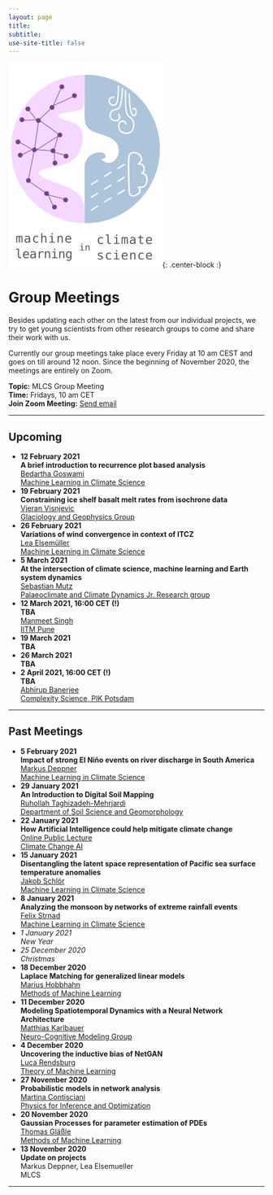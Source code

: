 ```yaml
---
layout: page
title:
subtitle:
use-site-title: false
---
```

![MLCS-Logo](/img/mlcs_logo_small.png){: .center-block :}

# Group Meetings

Besides updating each other on the latest from our individual projects,
we try to get young scientists from other research groups to come and
share their work with us. 

Currently our group meetings take place every Friday at 10 am CEST and
goes on till around 12 noon. Since the beginning of November 2020, the
meetings are entirely on Zoom. 

**Topic:** MLCS Group Meeting  
**Time:** Fridays, 10 am CET  
**Join Zoom Meeting:** [Send email](mailto:bedartha.goswami@uni-tuebingen.de)

***

## Upcoming

+ **12 February 2021**  
**A brief introduction to recurrence plot based analysis**  
[Bedartha Goswami](https://machineclimate.de/people/goswami/)  
[Machine Learning in Climate Science](https://machineclimate.de/)
+ **19 February 2021**  
**Constraining ice shelf basalt melt rates from isochrone data**  
[Vjeran
Visnjevic](https://www.researchgate.net/profile/Vjeran_Visnjevic)  
[Glaciology and Geophysics Group](https://uni-tuebingen.de/en/147612)
+ **26 February 2021**  
**Variations of wind convergence in context of ITCZ**  
[Lea Elsemüller](https://machineclimate.de/people/elsemueller/)  
[Machine Learning in Climate Science](https://machineclimate.de/)
+ **5 March 2021**  
**At the intersection of climate science, machine learning and Earth system dynamics**  
[Sebastian Mutz](http://mutz.science/)  
[Palaeoclimate and Climate Dynamics Jr. Research group](https://uni-tuebingen.de/en/164926)  
+ **12 March 2021, 16:00 CET (!)**  
**TBA**  
[Manmeet Singh](https://www.tropmet.res.in/119-Manmeet%20%20Singh-scientist_detail)  
[IITM Pune](https://www.tropmet.res.in/index.php)  
+ **19 March 2021**  
**TBA**  
+ **26 March 2021**  
**TBA**  
+ **2 April 2021, 16:00 CET (!)**  
**TBA**  
[Abhirup Banerjee](https://www.pik-potsdam.de/members/banerjee)  
[Complexity Science, PIK Potsdam](https://www.pik-potsdam.de/en/institute/departments/complexity-science)  

***

## Past Meetings

+ **5 February 2021**  
**Impact of strong El Niño events on river discharge in South America**  
[Markus Deppner](https://machineclimate.de/people/deppner/)  
[Machine Learning in Climate Science](https://machineclimate.de/)
+ **29 January 2021**  
**An Introduction to Digital Soil Mapping**  
[Ruhollah Taghizadeh-Mehrjardi](https://uni-tuebingen.de/en/113420)  
[Department of Soil Science and Geomorphology](https://uni-tuebingen.de/en/104517)
+ **22 January 2021**  
**How Artificial Intelligence could help mitigate climate change**  
[Online Public Lecture](https://youtu.be/HEw3xhTMnp0)  
[Climate Change AI](https://www.climatechange.ai/)
+ **15 January 2021**  
**Disentangling the latent space representation of Pacific sea surface
temperature anomalies**  
[Jakob Schlör](https://mlcs.github.io/people/schloer/)  
[Machine Learning in Climate Science](https://mlcs.github.io/about-mlcs/)
+ **8 January 2021**  
**Analyzing the monsoon by networks of extreme rainfall events**  
[Felix Strnad](https://mlcs.github.io/people/strnad/)  
[Machine Learning in Climate Science](https://mlcs.github.io/about-mlcs/)
+ _1 January 2021_  
_New Year_
+ _25 December 2020_  
_Christmas_
+ **18 December 2020**  
**Laplace Matching for generalized linear models**  
[Marius Hobbhahn](http://www.mariushobbhahn.com/)  
[Methods of Machine Learning](http://mml.inf.uni-tuebingen.de)
+ **11 December 2020**  
**Modeling Spatiotemporal Dynamics with a Neural Network Architecture**  
[Matthias Karlbauer](https://uni-tuebingen.de/en/153126)  
[Neuro-Cognitive Modeling Group](https://uni-tuebingen.de/en/25369)
+ **4 December 2020**  
**Uncovering the inductive bias of NetGAN**  
[Luca Rendsburg](https://www.tml.cs.uni-tuebingen.de/team/rendsburg/index.php)  
[Theory of Machine Learning](https://www.tml.cs.uni-tuebingen.de/index.php)
+ **27 November 2020**  
**Probabilistic models in network analysis**  
[Martina Contisciani](https://is.tuebingen.mpg.de/person/mcontisciani)  
[Physics for Inference and Optimization](https://www.cdebacco.com/)
+ **20 November 2020**  
**Gaussian Processes for parameter estimation of PDEs**  
[Thomas Gläßle](https://github.com/coldfix/)  
[Methods of Machine Learning](http://mml.inf.uni-tuebingen.de)
+ **13 November 2020**  
**Update on projects**  
Markus Deppner, Lea Elsemueller  
MLCS

***

